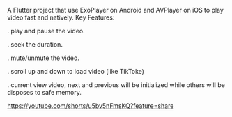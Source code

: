 A Flutter project that use ExoPlayer on Android and AVPlayer on iOS to play video fast and natively. 
Key Features:

. play and pause the video.

. seek the duration.

. mute/unmute the video.

. scroll up and down to load video (like TikToke)

. current view video, next and previous will be initialized while others will be disposes to safe memory.
 
https://youtube.com/shorts/u5bv5nFmsKQ?feature=share
